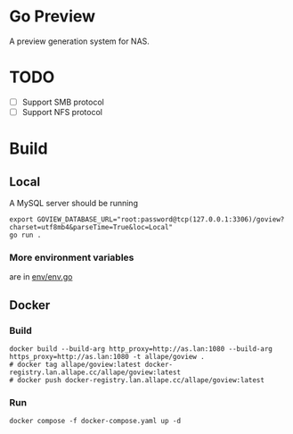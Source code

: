 # Go Preview

A preview generation system for NAS.

# TODO

- [ ] Support SMB protocol
- [ ] Support NFS protocol

# Build

## Local

A MySQL server should be running

```shell
export GOVIEW_DATABASE_URL="root:password@tcp(127.0.0.1:3306)/goview?charset=utf8mb4&parseTime=True&loc=Local"
go run .
```

### More environment variables

are in [env/env.go](env/env.go)

## Docker

### Build

```shell
docker build --build-arg http_proxy=http://as.lan:1080 --build-arg https_proxy=http://as.lan:1080 -t allape/goview .
# docker tag allape/goview:latest docker-registry.lan.allape.cc/allape/goview:latest
# docker push docker-registry.lan.allape.cc/allape/goview:latest
```

### Run

```shell
docker compose -f docker-compose.yaml up -d
```
